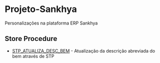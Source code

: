# Projeto-Sankhya

Personalizações na plataforma ERP Sankhya

## Store Procedure

- [STP_ATUALIZA_DESC_BEM](https://github.com/arthurnoliveira/Projeto-Sankhya/tree/main/Stored%20Procedure/STP_ATUALIZA_DESC_BEM) - Atualização da descrição abreviada do bem através de STP
